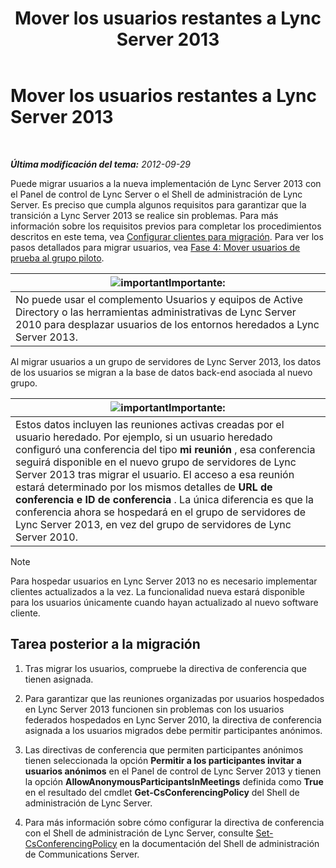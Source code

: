﻿---
title: Mover los usuarios restantes a Lync Server 2013
TOCTitle: Mover los usuarios restantes a Lync Server 2013
ms:assetid: 72025e1b-97d1-40e9-8a98-28c018942b48
ms:mtpsurl: https://technet.microsoft.com/es-es/library/JJ688090(v=OCS.15)
ms:contentKeyID: 49889226
ms.date: 01/07/2017
mtps_version: v=OCS.15
ms.translationtype: HT
---

# Mover los usuarios restantes a Lync Server 2013

 

_**Última modificación del tema:** 2012-09-29_

Puede migrar usuarios a la nueva implementación de Lync Server 2013 con el Panel de control de Lync Server o el Shell de administración de Lync Server. Es preciso que cumpla algunos requisitos para garantizar que la transición a Lync Server 2013 se realice sin problemas. Para más información sobre los requisitos previos para completar los procedimientos descritos en este tema, vea [Configurar clientes para migración](configure-clients-for-migration.md). Para ver los pasos detallados para migrar usuarios, vea [Fase 4: Mover usuarios de prueba al grupo piloto](phase-4-move-test-users-to-the-pilot-pool.md).

<table>
<thead>
<tr class="header">
<th><img src="images/Gg425917.important(OCS.15).gif" title="important" alt="important" />Importante:</th>
</tr>
</thead>
<tbody>
<tr class="odd">
<td>No puede usar el complemento Usuarios y equipos de Active Directory o las herramientas administrativas de Lync Server 2010 para desplazar usuarios de los entornos heredados a Lync Server 2013.</td>
</tr>
</tbody>
</table>


Al migrar usuarios a un grupo de servidores de Lync Server 2013, los datos de los usuarios se migran a la base de datos back-end asociada al nuevo grupo.

<table>
<thead>
<tr class="header">
<th><img src="images/Gg425917.important(OCS.15).gif" title="important" alt="important" />Importante:</th>
</tr>
</thead>
<tbody>
<tr class="odd">
<td>Estos datos incluyen las reuniones activas creadas por el usuario heredado. Por ejemplo, si un usuario heredado configuró una conferencia del tipo <strong>mi reunión</strong> , esa conferencia seguirá disponible en el nuevo grupo de servidores de Lync Server 2013 tras migrar el usuario. El acceso a esa reunión estará determinado por los mismos detalles de <strong>URL de conferencia e ID de conferencia</strong> . La única diferencia es que la conferencia ahora se hospedará en el grupo de servidores de Lync Server 2013, en vez del grupo de servidores de Lync Server 2010.</td>
</tr>
</tbody>
</table>



> [!NOTE]
> Para hospedar usuarios en Lync Server 2013 no es necesario implementar clientes actualizados a la vez. La funcionalidad nueva estará disponible para los usuarios únicamente cuando hayan actualizado al nuevo software cliente.



## Tarea posterior a la migración

1.  Tras migrar los usuarios, compruebe la directiva de conferencia que tienen asignada.

2.  Para garantizar que las reuniones organizadas por usuarios hospedados en Lync Server 2013 funcionen sin problemas con los usuarios federados hospedados en Lync Server 2010, la directiva de conferencia asignada a los usuarios migrados debe permitir participantes anónimos.

3.  Las directivas de conferencia que permiten participantes anónimos tienen seleccionada la opción **Permitir a los participantes invitar a usuarios anónimos** en el Panel de control de Lync Server 2013 y tienen la opción **AllowAnonymousParticipantsInMeetings** definida como **True** en el resultado del cmdlet **Get-CsConferencingPolicy** del Shell de administración de Lync Server.

4.  Para más información sobre cómo configurar la directiva de conferencia con el Shell de administración de Lync Server, consulte [Set-CsConferencingPolicy](https://docs.microsoft.com/en-us/powershell/module/skype/Set-CsConferencingPolicy) en la documentación del Shell de administración de Communications Server.

